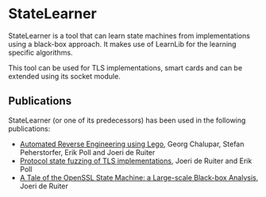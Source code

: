 # StateLearner

StateLearner is a tool that can learn state machines from implementations using a black-box approach. It makes use of LearnLib for the learning specific algorithms.

This tool can be used for TLS implementations, smart cards and can be extended using its socket module. 

## Publications

StateLearner (or one of its predecessors) has been used in the following publications:
* [Automated Reverse Engineering using Lego](https://www.usenix.org/conference/woot14/workshop-program/presentation/chalupar), Georg Chalupar, Stefan Peherstorfer, Erik Poll and Joeri de Ruiter
* [Protocol state fuzzing of TLS implementations](https://www.usenix.org/conference/usenixsecurity15/technical-sessions/presentation/de-ruiter), Joeri de Ruiter and Erik Poll
* [A Tale of the OpenSSL State Machine: a Large-scale Black-box Analysis](http://www.cs.ru.nl/~joeri/papers/nordsec16.pdf), Joeri de Ruiter
